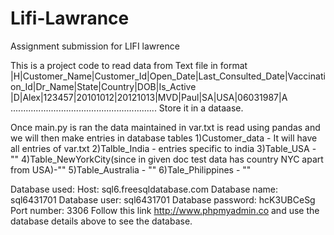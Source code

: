 # Lifi-Lawrance
Assignment submission for LIFI lawrence

This is a project code to read data from Text file in format
 |H|Customer_Name|Customer_Id|Open_Date|Last_Consulted_Date|Vaccination_Id|Dr_Name|State|Country|DOB|Is_Active
 |D|Alex|123457|20101012|20121013|MVD|Paul|SA|USA|06031987|A
 ..........................................................
Store it in a dataase.

Once main.py is ran the data maintained in var.txt is read using pandas and
we will then make entries in database tables
1)Customer_data - It will have all entries of var.txt
2)Talble_India - entries specific to india
3)Table_USA - ""
4)Table_NewYorkCity(since in given doc test data has country NYC apart from USA)-""
5)Table_Australia - ""
6)Tale_Philippines - ""

Database used:
Host: sql6.freesqldatabase.com
Database name: sql6431701
Database user: sql6431701
Database password: hcK3UBCeSg
Port number: 3306
Follow this link http://www.phpmyadmin.co and use the database details above to see the database.
